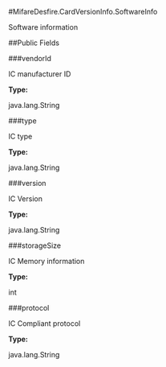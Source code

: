 #MifareDesfire.CardVersionInfo.SoftwareInfo

Software information

##Public Fields

###vendorId

IC manufacturer ID

**Type:**

java.lang.String

###type

IC type

**Type:**

java.lang.String

###version

IC Version

**Type:**

java.lang.String

###storageSize

IC Memory information

**Type:**

int

###protocol

IC Compliant protocol

**Type:**

java.lang.String

